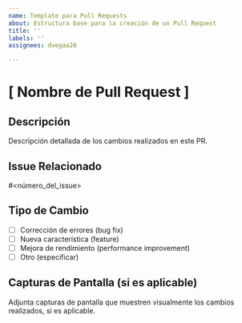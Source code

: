 ```yaml
---
name: Template para Pull Requests
about: Estructura base para la creación de un Pull Request
title: ''
labels: ''
assignees: dvegaa20

---
```


# [ Nombre de Pull Request ]

## Descripción

Descripción detallada de los cambios realizados en este PR.

## Issue Relacionado

#<número_del_issue>

## Tipo de Cambio

- [ ] Corrección de errores (bug fix)
- [ ] Nueva característica (feature)
- [ ] Mejora de rendimiento (performance improvement)
- [ ] Otro (especificar)

## Capturas de Pantalla (si es aplicable)

Adjunta capturas de pantalla que muestren visualmente los cambios realizados, si es aplicable.

